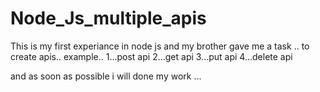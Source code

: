 # Node_Js_multiple_apis
This is my first experiance in node js and my brother gave me a task ..
to create apis..
example..
1...post api
2...get api
3...put api
4...delete api
 
 and as soon as possible  i will done my work ...

